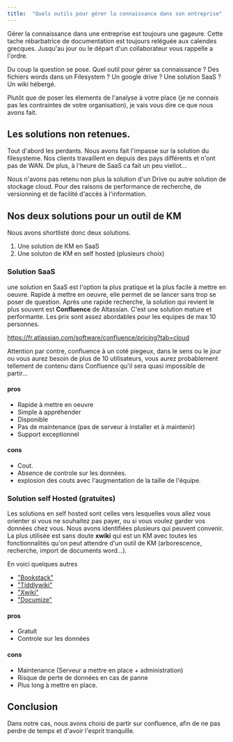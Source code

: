 ```yaml
---
title:  "Quels outils pour gérer la connaissance dans son entreprise"
---
```


Gérer la connaissance dans une entreprise est toujours une gageure. Cette tache rébarbatrice de documentation est toujours reléguée aux calendes grecques. Jusqu'au jour ou le départ d'un collaborateur vous rappelle a l'ordre.

Du coup la question se pose. Quel outil pour gérer sa connaissance ? Des fichiers words dans un Filesystem ? Un google drive ? Une solution SaaS ? Un wiki hébergé.

Plutôt que de poser les élements de l'analyse à votre place (je ne connais pas les contraintes de votre organisation),
je vais vous dire ce que nous avons fait.


## Les solutions non retenues.

Tout d'abord les perdants. Nous avons fait l'impasse sur la solution du filesysteme. Nos clients travaillent en depuis des pays différents et n'ont pas de WAN. De plus, à l'heure de SaaS ca fait un peu viellot...

Nous n'avons pas retenu non plus la solution d'un Drive ou autre solution de stockage cloud. Pour des raisons de performance de recherche, de versionning et de facilité d'accès à l'information.



## Nos deux solutions pour un outil de KM

Nous avons shortlisté donc deux solutions.

1. Une solution de KM en SaaS
2. Une soluton de KM en self hosted (plusieurs choix)


### Solution SaaS

une solution en SaaS est l'option la plus pratique et la plus facile à mettre en oeuvre. Rapide à mettre en oeuvre, elle permet de se lancer sans trop se poser de question.
Après une rapide recherche, la solution qui revient le plus souvent est **Confluence** de Altassian. C'est une solution mature et performante.
Les prix sont assez abordables pour les equipes de max 10 personnes.

https://fr.atlassian.com/software/confluence/pricing?tab=cloud

Attention par contre, confluence à un coté piegeux, dans le sens ou le jour ou vous aurez besoin de plus de 10 utilisateurs, vous aurez probablement tellement de contenu dans Confluence qu'il sera quasi impossible de partir...

#### pros

- Rapide à mettre en oeuvre
- Simple à appréhender
- Disponible
- Pas de maintenance (pas de serveur à installer et à maintenir)
- Support exceptionnel

#### cons

- Cout.
- Absence de controle sur les données.
- explosion des couts avec l'augmentation de la taille de l'équipe.


### Solution self Hosted (gratuites)

Les solutions en self hosted sont celles vers lesquelles vous allez vous orienter si vous ne souhaitez pas payer, ou si vous voulez garder vos données chez vous.
Nous avons identifiées plusieurs qui peuvent convenir. La plus utilisée est sans doute **xwiki** qui est un KM avec toutes les fonctionnalités qu'on peut attendre d'un outil de KM (arborescence, recherche, import de documents word...).

En voici quelques autres

- ["Bookstack"](https://www.bookstackapp.com)
- ["Tiddlywiki"](http://tiddlywiki.com/)
- ["Xwiki"](http://www.xwiki.com/fr)
- ["Documize"](https://github.com/documize/community)



#### pros

- Gratuit
- Controle sur les données

#### cons

- Maintenance (Serveur a mettre en place + administration)
- Risque de perte de données en cas de panne
- Plus long à mettre en place.


## Conclusion

Dans notre cas, nous avons choisi de partir sur confluence, afin de ne pas perdre de temps et d'avoir l'esprit tranquille.

